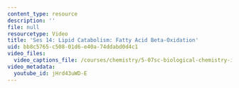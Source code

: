 ```yaml
---
content_type: resource
description: ''
file: null
resourcetype: Video
title: 'Ses 14: Lipid Catabolism: Fatty Acid Beta-Oxidation'
uid: bb8c5765-c508-01d6-e40a-74ddabd0d4c1
video_files:
  video_captions_file: /courses/chemistry/5-07sc-biological-chemistry-i-fall-2013/resource-index/ses-14-lipid-catabolism-fatty-acid-beta-oxidation/jHrd43uWD-E.vtt
video_metadata:
  youtube_id: jHrd43uWD-E
---
```

